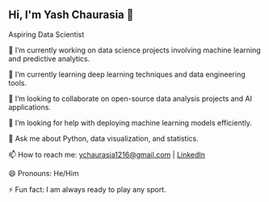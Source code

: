 ## Hi, I'm Yash Chaurasia 👋
Aspiring Data Scientist

🔭 I’m currently working on data science projects involving machine learning and predictive analytics.

🌱 I’m currently learning deep learning techniques and data engineering tools.

👯 I’m looking to collaborate on open-source data analysis projects and AI applications.

🤔 I’m looking for help with deploying machine learning models efficiently.

💬 Ask me about Python, data visualization, and statistics.

📫 How to reach me: ychaurasia1216@gmail.com | [LinkedIn](https://www.linkedin.com/in/yash-chaurasia-74a683263/)

😄 Pronouns: He/Him

⚡ Fun fact: I am always ready to play any sport.

<!--
**probot-123/probot-123** is a ✨ _special_ ✨ repository because its `README.md` (this file) appears on your GitHub profile.

Here are some ideas to get you started:

- 🔭 I’m currently working on ...
- 🌱 I’m currently learning ...
- 👯 I’m looking to collaborate on ...
- 🤔 I’m looking for help with ...
- 💬 Ask me about ...
- 📫 How to reach me: ...
- 😄 Pronouns: ...
- ⚡ Fun fact: ...
-->
